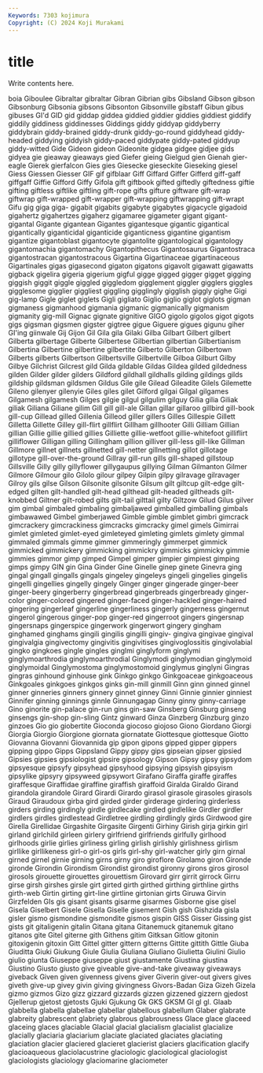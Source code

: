 ```yaml
---
Keywords: 7303 kojimura
Copyright: (C) 2024 Koji Murakami
---
```


# title

Write contents here.



boia Giboulee Gibraltar gibraltar Gibran Gibrian
gibs Gibsland Gibson gibson Gibsonburg Gibsonia gibsons Gibsonton Gibsonville gibstaff
Gibun gibus gibuses GI'd GID gid giddap giddea giddied giddier
giddies giddiest giddify giddily giddiness giddinesses Giddings giddy giddyap giddyberry
giddybrain giddy-brained giddy-drunk giddy-go-round giddyhead giddy-headed giddying giddyish giddy-paced giddypate
giddy-pated giddyup giddy-witted Gide Gideon gideon Gideonite gidgea gidgee gidjee
gids gidyea gie gieaway gieaways gied Giefer gieing Gielgud gien
Gienah gier-eagle Gierek gierfalcon Gies gies Giesecke gieseckite Gieseking giesel
Giess Giessen Giesser GIF gif gifblaar Giff Giffard Giffer Gifferd
giff-gaff giffgaff Giffie Gifford Giffy Gifola gift giftbook gifted giftedly
giftedness giftie gifting giftless giftlike giftling gift-rope gifts gifture giftware
gift-wrap giftwrap gift-wrapped gift-wrapper gift-wrapping giftwrapping gift-wrapt Gifu gig giga
giga- gigabit gigabits gigabyte gigabytes gigacycle gigadoid gigahertz gigahertzes gigaherz
gigamaree gigameter gigant gigant- gigantal Gigante gigantean Gigantes gigantesque gigantic
gigantical gigantically giganticidal giganticide giganticness gigantine gigantism gigantize gigantoblast gigantocyte
gigantolite gigantological gigantology gigantomachia gigantomachy Gigantopithecus Gigantosaurus Gigantostraca gigantostracan gigantostracous
Gigartina Gigartinaceae gigartinaceous Gigartinales gigas gigasecond gigaton gigatons gigavolt gigawatt
gigawatts gigback gigelira gigeria gigerium gigful gigge gigged gigger gigget
gigging giggish giggit giggle giggled giggledom gigglement giggler gigglers giggles
gigglesome gigglier giggliest giggling gigglingly gigglish giggly gighe Gigi gig-lamp
Gigle giglet giglets Gigli gigliato Giglio giglio giglot giglots gigman
gigmaness gigmanhood gigmania gigmanic gigmanically gigmanism gigmanity gig-mill Gignac gignate
gignitive GIGO gigolo gigolos gigot gigots gigs gigsman gigsmen gigster
gigtree gigue Giguere gigues gigunu giher GI'ing giinwale Gij Gijon
Gil Gila gila Gilaki Gilba Gilbart Gilbert gilbert Gilberta gilbertage
Gilberte Gilbertese Gilbertian gilbertian Gilbertianism Gilbertina Gilbertine gilbertine gilbertite Gilberto
Gilberton Gilbertown Gilberts gilberts Gilbertson Gilbertsville Gilbertville Gilboa Gilburt Gilby
Gilbye Gilchrist Gilcrest gild Gilda gildable Gildas Gildea gilded gildedness
gilden Gilder gilder gilders Gildford gildhall gildhalls gilding gildings gilds
gildship gildsman gildsmen Gildus Gile gile Gilead Gileadite Gilels Gilemette
Gileno gilenyer gilenyie Giles giles gilet Gilford gilgai Gilgal gilgames
Gilgamesh gilgamesh Gilges gilgie gilgul gilgulim gilguy Gilia gilia Giliak
giliak Giliana Giliane gilim Gill gill gill-ale Gillan gillar gillaroo
gillbird gill-book gill-cup Gillead gilled Gillenia Gilleod giller gillers Gilles
Gillespie Gillett Gilletta Gillette Gilley gill-flirt gillflirt Gillham gillhooter Gilli
Gilliam Gillian gillian Gillie gillie gillied gillies Gilliette gillie-wetfoot gillie-whitefoot
gilliflirt gilliflower Gilligan gilling Gillingham gillion gilliver gill-less gill-like Gillman
Gillmore gillnet gillnets gillnetted gill-netter gillnetting gillot gillotage gillotype gill-over-the-ground
Gillray gill-run gills gill-shaped gillstoup Gillsville Gilly gilly gillyflower gillygaupus
gillying Gilman Gilmanton Gilmer Gilmore Gilmour gilo Gilolo gilour gilpey
Gilpin gilpy gilravage gilravager Gilroy gils gilse Gilson Gilsonite gilsonite
Gilsum gilt giltcup gilt-edge gilt-edged gilten gilt-handled gilt-head gilthead gilt-headed
giltheads gilt-knobbed Giltner gilt-robed gilts gilt-tail gilttail gilty Giltzow Gilud
Gilus gilver gim gimbal gimbaled gimbaling gimbaljawed gimballed gimballing gimbals
gimbawawed Gimbel gimberjawed Gimble gimble gimblet gimbri gimcrack gimcrackery gimcrackiness
gimcracks gimcracky gimel gimels Gimirrai gimlet gimleted gimlet-eyed gimleteyed gimleting
gimlets gimlety gimmal gimmaled gimmals gimme gimmer gimmeringly gimmerpet gimmick
gimmicked gimmickery gimmicking gimmickry gimmicks gimmicky gimmie gimmies gimmor gimp
gimped Gimpel gimper gimpier gimpiest gimping gimps gimpy GIN gin
Gina Ginder Gine Ginelle ginep ginete Ginevra ging gingal gingall
gingalls gingals gingeley gingeleys gingeli gingelies gingelis gingelli gingellies gingelly
gingely Ginger ginger gingerade ginger-beer ginger-beery gingerberry gingerbread gingerbreads gingerbready
ginger-color ginger-colored gingered ginger-faced ginger-hackled ginger-haired gingering gingerleaf gingerline gingerliness
gingerly gingerness gingernut gingerol gingerous ginger-pop ginger-red gingerroot gingers gingersnap
gingersnaps gingerspice gingerwork gingerwort gingery gingham ginghamed ginghams gingili gingilis
gingilli gingiv- gingiva gingivae gingival gingivalgia gingivectomy gingivitis gingivitises gingivoglossitis
gingivolabial gingko gingkoes gingle gingles ginglmi ginglyform ginglymi ginglymoarthrodia ginglymoarthrodial
Ginglymodi ginglymodian ginglymoid ginglymoidal Ginglymostoma ginglymostomoid ginglymus ginglyni Gingras gingras
ginhound ginhouse gink Ginkgo ginkgo Ginkgoaceae ginkgoaceous Ginkgoales ginkgoes ginkgos
ginks gin-mill ginmill Ginn ginn ginned ginnel ginner ginneries ginners
ginnery ginnet ginney Ginni Ginnie ginnier ginniest Ginnifer ginning ginnings
ginnle Ginnungagap Ginny ginny ginny-carriage Gino ginorite gin-palace gin-run gins
gin-saw Ginsberg Ginsburg ginseng ginsengs gin-shop gin-sling Gintz ginward Ginza
Ginzberg Ginzburg ginzo ginzoes Gio gio giobertite Gioconda giocoso giojoso
Giono Giordano Giorgi Giorgia Giorgio Giorgione giornata giornatate Giottesque giottesque
Giotto Giovanna Giovanni Giovannida gip gipon gipons gipped gipper gippers
gipping gippo Gipps Gippsland Gippy gippy gips gipseian gipser gipsied
Gipsies gipsies gipsiologist gipsire gipsology Gipson Gipsy gipsy gipsydom gipsyesque
gipsyfy gipsyhead gipsyhood gipsying gipsyish gipsyism gipsylike gipsyry gipsyweed gipsywort
Girafano Giraffa giraffe giraffes giraffesque Giraffidae giraffine giraffish giraffoid Giralda
Giraldo Girand girandola girandole Girard Girardi Girardo girasol girasole girasoles
girasols Giraud Giraudoux girba gird girded girder girderage girdering girderless
girders girding girdingly girdle girdlecake girdled girdlelike Girdler girdler girdlers
girdles girdlestead Girdletree girdling girdlingly girds Girdwood gire Girella Girellidae
Girgashite Girgasite Girgenti Girhiny Girish girja girkin girl girland girlchild
girleen girlery girlfriend girlfriends girlfully girlhood girlhoods girlie girlies girliness
girling girlish girlishly girlishness girlism girllike girllikeness girl-o girl-os girls
girl-shy girl-watcher girly girn girnal girned girnel girnie girning girns
girny giro giroflore Girolamo giron Gironde gironde Girondin Girondism Girondist
girondist gironny girons giros girosol girosols girouette girouettes girouettism Girovard
girr girrit girrock Girru girse girsh girshes girsle girt girted
girth girthed girthing girthline girths girth-web Girtin girting girt-line girtline
girtonian girts Giruwa Girvin Girzfelden GIs gis gisant gisants gisarme
gisarmes Gisborne gise gisel Gisela Giselbert Gisele Gisella Giselle gisement
Gish gish Gishzida gisla gisler gismo gismondine gismondite gismos gispin
GISS Gisser Gissing gist gists git gitaligenin gitalin Gitana gitana
Gitanemuck gitanemuk gitano gitanos gite Gitel giterne gith Githens gitim
Gitksan Gitlow gitonin gitoxigenin gitoxin Gitt Gittel gitter gittern gitterns
Gittite gittith Gittle Giuba Giuditta Giuki Giukung Giule Giulia Giuliana
Giuliano Giulietta Giulini Giulio giulio giunta Giuseppe giuseppe giust giustamente
Giustina giustina Giustino Giusto giusto give giveable give-and-take giveaway giveaways
giveback Given given givenness givens giver Giverin giver-out givers gives
giveth give-up givey givin giving givingness Givors-Badan Giza Gizeh Gizela
gizmo gizmos Gizo gizz gizzard gizzards gizzen gizzened gizzern gjedost
Gjellerup gjetost gjetosts Gjuki Gjukung Gk GKS GKSM Gl gl
gl. Glaab glabbella glabella glabellae glabellar glabellous glabellum Glaber glabrate
glabreity glabrescent glabriety glabrous glabrousness Glace glace glaceed glaceing glaces
glaciable Glacial glacial glacialism glacialist glacialize glacially glaciaria glaciarium glaciate
glaciated glaciates glaciating glaciation glacier glaciered glacieret glacierist glaciers glacification
glacify glacioaqueous glaciolacustrine glaciologic glaciological glaciologist glaciologists glaciology glaciomarine glaciometer

